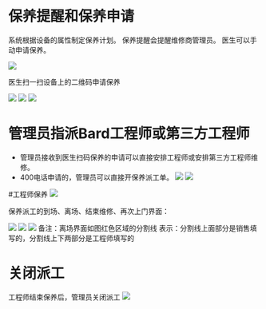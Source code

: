 
# 保养提醒和保养申请
系统根据设备的属性制定保养计划。
保养提醒会提醒维修商管理员。
医生可以手动申请保养。

![](/assets/图片27.png)

医生扫一扫设备上的二维码申请保养

![](/assets/未命名1527214994.png)
![](/assets/未命名1527218807.png)
![](/assets/未命名1527232699.png)

# 管理员指派Bard工程师或第三方工程师
* 管理员接收到医生扫码保养的申请可以直接安排工程师或安排第三方工程师维修。
* 400电话申请的，管理员可以直接开保养派工单。
![](/assets/未命名1527233099.png)
![](/assets/未命名1527233113.png)

#工程师保养
![](/assets/图片9.png)

保养派工的到场、离场、结束维修、再次上门界面：

![](/assets/未命名1527233586.png)
![](/assets/未命名1527233596.png)
![](/assets/未命名1530068877.png)
备注：离场界面如图红色区域的分割线 表示：分割线上面部分是销售填写的，分割线上下两部分是工程师填写的
# 关闭派工
工程师结束保养后，管理员关闭派工
![](/assets/未命名1527233982.png)







